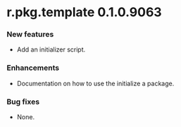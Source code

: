 # r.pkg.template 0.1.0.9063
### New features
* Add an initializer script.
### Enhancements
* Documentation on how to use the initialize a package.
### Bug fixes
* None.
